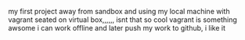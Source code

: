 my first project away from sandbox and using my local machine with vagrant seated on virtual box,,,,,, isnt that so cool
vagrant is something awsome i can work offline and later push my work to github, i like it
